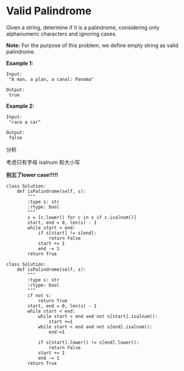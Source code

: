 # Valid Palindrome

Given a string, determine if it is a palindrome, considering only alphanumeric characters and ignoring cases.

**Note:** For the purpose of this problem, we define empty string as valid palindrome.

**Example 1:**

```text
Input:
 "A man, a plan, a canal: Panama"

Output:
 true
```

**Example 2:**

```text
Input:
 "race a car"

Output:
 false
```

分析

考虑只有字母 isalnum 和大小写

**别忘了lower case!!!!!**

```text
class Solution:
    def isPalindrome(self, s):
        """
        :type s: str
        :rtype: bool
        """
        s = [c.lower() for c in s if c.isalnum()]
        start, end = 0, len(s) - 1
        while start < end:
            if s[start] != s[end]:
                return False
            start += 1
            end -= 1
        return True
```

```text
class Solution:
    def isPalindrome(self, s):
        """
        :type s: str
        :rtype: bool
        """
        if not s:
            return True
        start, end = 0, len(s) - 1
        while start < end:
            while start < end and not s[start].isalnum():
                start +=1
            while start < end and not s[end].isalnum():
                end-=1

            if s[start].lower() != s[end].lower():
                return False
            start += 1
            end -= 1
        return True
```

